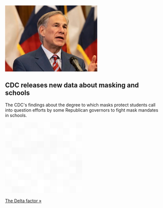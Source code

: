 
![CDC releases new data about masking and schools](./20210925115833.png)
## CDC releases new data about masking and schools

The CDC's findings about the degree to which masks protect students call into question efforts by some Republican governors to fight mask mandates in schools.

![pic](../square_bg.png)

[The Delta factor »](https://www.yahoo.com/news/masks-help-keep-schools-open-cdc-finds-181915677.html)
